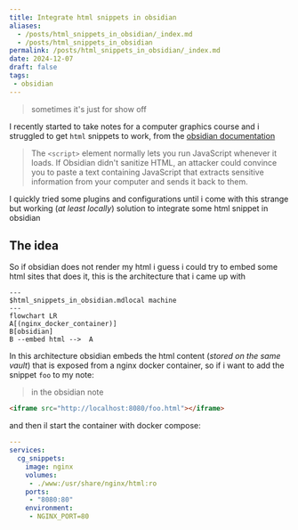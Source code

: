 ```yaml
---
title: Integrate html snippets in obsidian
aliases:
  - /posts/html_snippets_in_obsidian/_index.md
  - /posts/html_snippets_in_obsidian
permalink: /posts/html_snippets_in_obsidian/_index.md
date: 2024-12-07
draft: false
tags:
 - obsidian
---
```

> sometimes it's just for show off

I recently started to take notes for a computer graphics course and i struggled to get `html` snippets to work, from the [obsidian documentation](https://help.obsidian.md/Editing+and+formatting/HTML+content)

> The `<script>` element normally lets you run JavaScript whenever it loads. If Obsidian didn't sanitize HTML, an attacker could convince you to paste a text containing JavaScript that extracts sensitive information from your computer and sends it back to them.

I quickly tried some plugins and configurations until i come with this strange but working (*at least locally*) solution to integrate some html snippet in obsidian

## The idea

So if obsidian does not render my html i guess i could try to embed some html sites that does it, this is the architecture that i came up with

```mermaid
---
$html_snippets_in_obsidian.mdlocal machine
---
flowchart LR
A[(nginx_docker_container)]
B[obsidian]
B --embed html -->  A
```

In this architecture obsidian embeds the html content (*stored on the same vault*) that is exposed from a nginx docker container, so if i want to add the snippet `foo` to my note:

> in the obsidian note
```html
<iframe src="http://localhost:8080/foo.html"></iframe>
```

and then il start the container with docker compose:

```yaml
---
services:
  cg_snippets:
    image: nginx
    volumes:
     - ./www:/usr/share/nginx/html:ro
    ports:
     - "8080:80"
    environment:
     - NGINX_PORT=80
```
